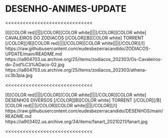 # DESENHO-ANIMES-UPDATE

<<<<<<<<<<<<<<<<<<<<<<<<<<<<<< 

<channels>
<channel>
<name>[I][COLOR red]|||[/COLOR][COLOR white]|||[/COLOR][COLOR  white] CAVALEIROS DO ZODIACOS [/COLOR][B][COLOR white] TORRENT [/COLOR][/B][COLOR red]|||[/COLOR][COLOR white]|||[/COLOR][/I]</name>
<externallink>https://raw.githubusercontent.com/eudesbezerracandido/ZODIACOS-UPDATE/main/README.md</externallink>
<thumbnail>https://ia904703.us.archive.org/25/items/zodiacos_202303/Os-Cavaleiros-do-Zod%C3%ADaco-02.jpg</thumbnail>
<fanart>https://ia804703.us.archive.org/25/items/zodiacos_202303/athena-cc3b3pia.jpg</fanart>
<info></info>
</channel>
</channels>

<<<<<<<<<<<<<<<<<<<<<<<<<<<<<< 

<channels>
<channel>
<name>[I][COLOR red]|||[/COLOR][COLOR white]|||[/COLOR][COLOR  white] DESENHOS DIVERSOS [/COLOR][B][COLOR white] TORRENT [/COLOR][/B][COLOR red]|||[/COLOR][COLOR white]|||[/COLOR][/I]</name>
<externallink>https://raw.githubusercontent.com/eudesbezerracandido/DESENHOS/main/README.md</externallink>
<thumbnail></thumbnail>
<fanart>https://ia903402.us.archive.org/34/items/fanart_20210211/fanart.jpg</fanart>
<info></info>
</channel>
</channels>

<<<<<<<<<<<<<<<<<<<<<<<<<<<<<< 
